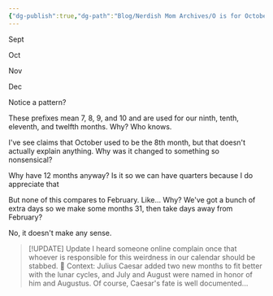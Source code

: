 ```yaml
---
{"dg-publish":true,"dg-path":"Blog/Nerdish Mom Archives/O is for October.md","permalink":"/blog/nerdish-mom-archives/o-is-for-october/","title":"O is for October and other oddities","tags":["homeschool","parenting"],"noteIcon":""}
---
```



Sept

Oct

Nov

Dec

Notice a pattern?

These prefixes mean 7, 8, 9, and 10 and are used for our ninth, tenth, eleventh, and twelfth months. Why? Who knows.

I've see claims that October used to be the 8th month, but that doesn't actually explain anything. Why was it changed to something so nonsensical?

Why have 12 months anyway? Is it so we can have quarters because I do appreciate that

But none of this compares to February. Like... Why? We've got a bunch of extra days so we make some months 31, then take days away from February?

No, it doesn't make any sense.


> [!UPDATE] Update
> I heard someone online complain once that whoever is responsible for this weirdness in our calendar should be stabbed. 🤭 
> Context: Julius Caesar added two new months to fit better with the lunar cycles, and July and August were named in honor of him and Augustus. Of course, Caesar's fate is well documented...
